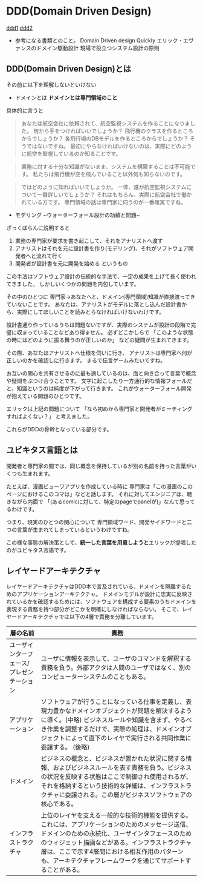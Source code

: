 # DDD(Domain Driven Design)

[ddd1](https://qiita.com/katokonn1020/items/767b611e83fc71571c37)
[ddd2](https://qiita.com/katokonn1020/items/d1db11920f624251547f)

- 参考になる書類とのこと。
Domain Driven design Quickly
エリック・エヴァンスのドメイン駆動設計
現場で役立つシステム設計の原則

## DDD(Domain Driven Design)とは

その前に以下を理解しないといけない

- ドメインとは
**ドメインとは専門領域のこと**

具体的に言うと
>あなたは航空会社に依頼されて、航空監視システムを作ることになりました。
>何から手をつければいいでしょうか？
>飛行機のクラスを作るところからでしょうか？
>各飛行場のDBモデルを作るところからでしょうか？
>そうではないですね。
>最初にやらなければいけないのは、実際にどのように航空を監視しているのか知ることです。

>業務に対する十分な知識がないまま、システムを構築することは不可能です。
>私たちは飛行機が空を飛んでいること以外何も知らないのです。

>ではどのように知ればいいでしょうか。
>一体、誰が航空監視システムについて一番詳しいでしょうか？
>それはもちろん、実際に航空会社で働かれている方です。
>専門領域の話は専門家に伺うのが一番確実ですね。

- モデリング ~ウォーターフォール設計の功績と問題~

ざっくばらんに説明すると
1. 業務の専門家が要求を書き起こして、それをアナリストへ渡す
2. アナリストはそれを元に設計書を作り(モデリング)、それがソフトウェア開発者へと流れて行く
3. 開発者が設計書を元に開発を始める
というもの

この手法はソフトウェア設計の伝統的な手法で、一定の成果を上げて長く使われてきました。
しかしいくつかの問題を内包しています。

その中のひとつに
専門家->あなたへと、ドメイン(専門領域)知識が直接渡ってきていないことです。
あなたは、アナリストがモデルに落とし込んだ設計書から、実際にしてほしいことを読みとらなければいけないわけです。

設計書通り作っているうちは問題ないですが、実際のシステムが設計の段階で完璧に収まっていることなどあり得ません。
必ずどこかしらで
「このような状態の時にはどのように振る舞うのが正しいのか」
などの疑問が生まれてきます。

その際、あなたはアナリストへ仕様を伺いに行き、
アナリストは専門家へ何が正しいのかを確認しに行きます。
まるで伝言ゲームみたいですね。

お互いの関心を共有させるのに最も適しているのは、面と向き合って言葉で概念や疑問をぶつけ合うことです。
文字に起こしたり一方通行的な情報フォールだと、知識というのは純度が下がって行きます。
これがウォーターフォール開発が抱えている問題のひとつです。

エリックは上記の問題について
「なら初めから専門家と開発者がミーティングすればよくない？」
と考えました。

これらがDDDの骨幹となっている部分です。

## ユビキタス言語とは

開発者と専門家の間では、同じ概念を保持しているが別の名前を持った言葉がいくつも生まれます。

たとえば、漫画ビューワアプリを作成している時に
専門家は「この漫画のこのページにおけるこのコマは」などと話します。
それに対してエンジニアは、聴きながら内面で
「(あるcomicに対して、特定のpageでpanelが)」なんて思ってるわけです。

つまり、現実のひとつの関心について
専門領域ワード、開発サイドワードと二つの言葉が生まれてしまっているというわけですね。

この様な事態の解決策として、**統一した言葉を用意しようと**エリックが提唱したのがユビキタス言語です。

## レイヤードアーキテクチャ

レイヤードアーキテクチャはDDD本で言及されている、ドメインを隔離するためのアプリケーションアーキテクチャ。
ドメインモデルが設計に忠実に反映されているかを確認するためには、ソフトウェアを構成する要素のうちドメインを表現する責務を持つ部分がどこかを明確にしなければならない。
そこで、レイヤードアーキテクチャでは以下の4層で責務を分離しています。

|  層の名前   |  責務  |
| --- | --- |
| ユーザインターフェース/プレゼンテーション | ユーザに情報を表示して、ユーザのコマンドを解釈する責務を負う。外部アクタは人間のユーザではなく、別のコンピューターシステムのこともある。 |
| アプリケーション  | ソフトウェアが行うことになっている仕事を定義し、表現力豊かなドメインオブジェクトが問題を解決するように導く。(中略) ビジネスルールや知識を含まず、やるべき作業を調整するだけで、実際の処理は、ドメインオブジェクトによって直下のレイヤで実行される共同作業に委譲する。 (後略) |
| ドメイン | ビジネスの概念と、ビジネスが置かれた状況に関する情報、およびビジネスルールを表す責務を負う。ビジネスの状況を反映する状態はここで制御され使用されるが、それを格納するという技術的な詳細は、インフラストラクチャに委譲される。この層がビジネスソフトウェアの核心である。 |
| インフラストラクチャ | 上位のレイヤを支える一般的な技術的機能を提供する。これには、アプリケーションのためのメッセージ送信、ドメインのための永続化、ユーザインタフェースのためのウィジェット描画などがある。インフラストラクチャ層は、ここで示す4層間における相互作用のパターンも、アーキテクチャフレームワークを通じてサポートすることがある。 |

